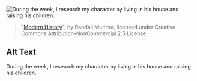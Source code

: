 ![During the week, I research my character by living in his house and raising his children.](https://imgs.xkcd.com/comics/modern_history.png)
> "[Modern History](https://xkcd.com/845/)", by Randall Munroe, licensed under Creative Commons Attribution-NonCommercial 2.5 License

## Alt Text
During the week, I research my character by living in his house and raising his children.
